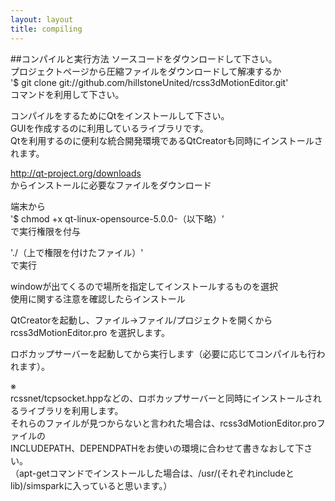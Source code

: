 ```yaml
---
layout: layout
title: compiling
---
```

##コンパイルと実行方法
ソースコードをダウンロードして下さい。  
プロジェクトページから圧縮ファイルをダウンロードして解凍するか  
'$ git clone git://github.com/hillstoneUnited/rcss3dMotionEditor.git'  
コマンドを利用して下さい。


コンパイルをするためにQtをインストールして下さい。  
GUIを作成するのに利用しているライブラリです。  
Qtを利用するのに便利な統合開発環境であるQtCreatorも同時にインストールされます。


<http://qt-project.org/downloads>  
からインストールに必要なファイルをダウンロード

端末から  
'$ chmod +x qt-linux-opensource-5.0.0-（以下略）'  
で実行権限を付与

'./（上で権限を付けたファイル）'  
で実行

windowが出てくるので場所を指定してインストールするものを選択  
使用に関する注意を確認したらインストール

QtCreatorを起動し、ファイル→ファイル/プロジェクトを開くから  
rcss3dMotionEditor.pro
を選択します。

ロボカップサーバーを起動してから実行します（必要に応じてコンパイルも行われます）。  


※  
rcssnet/tcpsocket.hppなどの、ロボカップサーバーと同時にインストールされるライブラリを利用します。  
それらのファイルが見つからないと言われた場合は、rcss3dMotionEditor.proファイルの  
INCLUDEPATH、DEPENDPATHをお使いの環境に合わせて書きなおして下さい。  
（apt-getコマンドでインストールした場合は、/usr/(それぞれincludeとlib)/simsparkに入っていると思います。）
